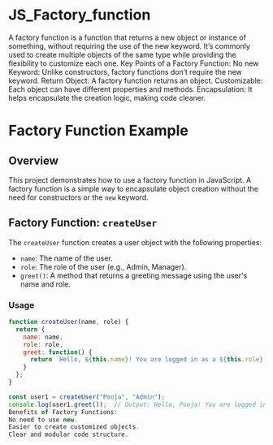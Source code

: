 # JS_Factory_function
A factory function is a function that returns a new object or instance of something, without requiring the use of the new keyword. It’s commonly used to create multiple objects of the same type while providing the flexibility to customize each one.
Key Points of a Factory Function:
No new Keyword: Unlike constructors, factory functions don’t require the new keyword.
Return Object: A factory function returns an object.
Customizable: Each object can have different properties and methods.
Encapsulation: It helps encapsulate the creation logic, making code cleaner.
# Factory Function Example

## Overview
This project demonstrates how to use a factory function in JavaScript. A factory function is a simple way to encapsulate object creation without the need for constructors or the `new` keyword.

## Factory Function: `createUser`

The `createUser` function creates a user object with the following properties:
- `name`: The name of the user.
- `role`: The role of the user (e.g., Admin, Manager).
- `greet()`: A method that returns a greeting message using the user's name and role.

### Usage

```javascript
function createUser(name, role) {
  return {
    name: name,
    role: role,
    greet: function() {
      return `Hello, ${this.name}! You are logged in as a ${this.role}.`;
    }
  };
}

const user1 = createUser("Pooja", "Admin");
console.log(user1.greet());  // Output: Hello, Pooja! You are logged in as a Admin.
Benefits of Factory Functions:
No need to use new.
Easier to create customized objects.
Clear and modular code structure.
